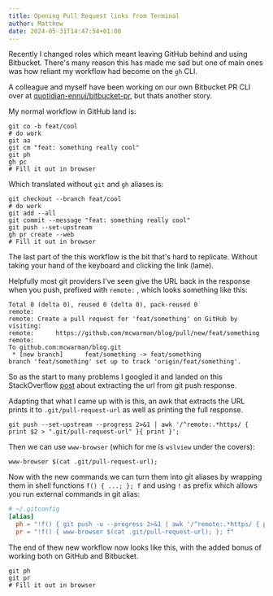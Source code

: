 ```yaml
---
title: Opening Pull Request links from Terminal
author: Matthew
date: 2024-05-31T14:47:54+01:00
---
```


Recently I changed roles which meant leaving GitHub behind and using Bitbucket. There's many reason this has made me sad but one of main ones was how reliant my workflow had become on the `gh` CLI.

A colleague and myself have been working on our own Bitbucket PR CLI over at [quotidian-ennui/bitbucket-pr](https://github.com/quotidian-ennui/bitbucket-pr/), but thats another story.

My normal workflow in GitHub land is:

```shell
git co -b feat/cool
# do work
git aa
git cm "feat: something really cool"
git ph
gh pc
# Fill it out in browser
```

Which translated without `git` and `gh` aliases is:

```shell
git checkout --branch feat/cool
# do work
git add --all
git commit --message "feat: something really cool"
git push --set-upstream
gh pr create --web
# Fill it out in browser
```

The last part of the this workflow is the bit that's hard to replicate. Without taking your hand of the keyboard and clicking the link (lame).

Helpfully most git providers I've seen give the URL back in the response when you push, prefixed with `remote:` , which looks something like this:

```text
Total 0 (delta 0), reused 0 (delta 0), pack-reused 0
remote:
remote: Create a pull request for 'feat/something' on GitHub by visiting:
remote:      https://github.com/mcwarman/blog/pull/new/feat/something
remote:
To github.com:mcwarman/blog.git
 * [new branch]      feat/something -> feat/something
branch 'feat/something' set up to track 'origin/feat/something'.
```

So as the start to many problems I googled it and landed on this StackOverflow [post](https://stackoverflow.com/questions/42927782/extract-url-from-git-push-remote-response) about extracting the url from git push response.

Adapting that what I came up with is this, an awk that extracts the URL prints it to `.git/pull-request-url` as well as printing the full response.

```shell
git push --set-upstream --progress 2>&1 | awk '/^remote:.*https/ { print $2 > ".git/pull-request-url" }{ print }';
```

Then we can use `www-browser` (which for me is `wslview` under the covers):

```shell
www-browser $(cat .git/pull-request-url);
```

Now with the new commands we can turn them into git aliases by wrapping them in shell functions  `f() { ...; }; f` and using `!` as prefix which allows you run external commands in git alias:

```toml
# ~/.gitconfig
[alias]
  ph = "!f() { git push -u --progress 2>&1 | awk '/^remote:.*https/ { print $2 > \".git/pull-request-url\" }{ print }'; }; f"
  pr = "!f() { www-browser $(cat .git/pull-request-url); }; f"
```

The end of thew new workflow now looks like this, with the added bonus of working both on GitHub and Bitbucket.

```shell
git ph
git pr
# Fill it out in browser
```
